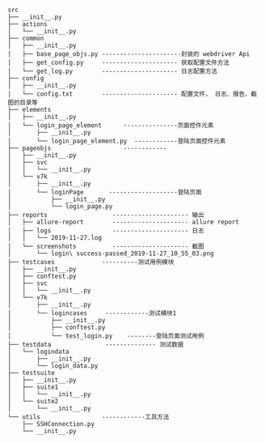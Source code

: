   
  
    src   
    ├── __init__.py 
    ├── actions
    │   └── __init__.py
    ├── common
    │   ├── __init__.py
    │   ├── base_page_objs.py ----------------------封装的 webdriver Api 
    │   ├── get_config.py     --------------------- 获取配置文件方法       
    │   └── get_log.py        --------------------- 日志配置方法
    ├── config
    │   ├── __init__.py
    │   └── config.txt        --------------------- 配置文件， 日志、报告、截图的目录等
    ├── elements               
    │   ├── __init__.py
    │   └── login_page_element      ---------------页面控件元素
    │       ├── __init__.py
    │       └── login_page_element.py  ------------登陆页面控件元素
    ├── pageobjs                    ------------
    │   ├── __init__.py
    │   ├── svc
    │   │   └── __init__.py
    │   └── v7k
    │       ├── __init__.py
    │       └── loginPage       -------------------登陆页面
    │           ├── __init__.py
    │           └── login_page.py
    ├── reports                  --------------------- 输出
    │   ├── allure-report        --------------------- allure report
    │   ├── logs                 --------------------- 日志
    │   │   └── 2019-11-27.log    
    │   └── screenshots          --------------------- 截图
    │       └── login\ success-passed_2019-11-27_10_55_03.png   
    ├── testcases             ----------测试用例模块
    │   ├── __init__.py
    │   ├── conftest.py
    │   ├── svc
    │   │   └── __init__.py
    │   └── v7k
    │       ├── __init__.py
    │       └── logincases     ------------测试模块1
    │           ├── __init__.py
    │           ├── conftest.py
    │           └── test_login.py    --------登陆页面测试用例
    ├── testdata               -------------- 测试数据
    │   └── logindata
    │       ├── __init__.py
    │       └── login_data.py
    ├── testsuite
    │   ├── __init__.py
    │   ├── suite1
    │   │   └── __init__.py
    │   └── suite2
    │       └── __init__.py
    └── utils                 ------------工具方法
        ├── SSHConnection.py
        └── __init__.py

